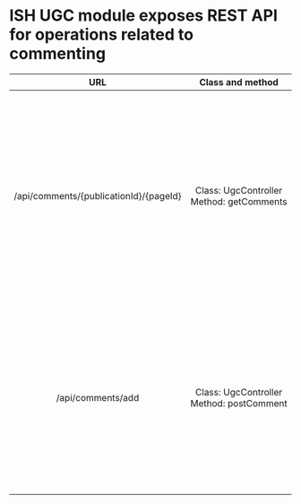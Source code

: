 # ISH UGC module exposes REST API for operations related to commenting

| URL | Class and method  | Description  | Errors |
| :-----: | :----: | :----: | :----: |
| /api/comments/{publicationId}/{pageId} | <nobr>Class: UgcController</nobr> <br><nobr>Method: getComments</nobr> | Gets comments for specific topic with {pageId} and {publicationId} | <ul><li>Response "Unable to find publication {publicaionId}" will be returned when wrong publicationId was specified.<li>"Page not found..." is returned as response when wrong pageId was specified.</ul> |
| /api/comments/add | <nobr>Class: UgcController</nobr> <br><nobr>Method: postComment</nobr> | Submits new comment. JSON with comment has structure:<br>```{"publicationId":"{publicationId}", "pageId":"{pageId}", "username":"{entered username}", "email":"{entered email}", "content":"{comment content}", "parentId": {Id of parent comment, 0 if it is root comment}}``` | 405 error is returned if wrong publicationId or pageId were specified |